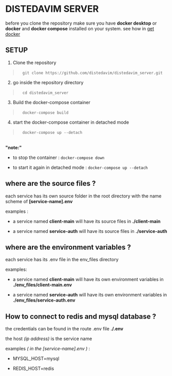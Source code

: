 # DISTEDAVIM SERVER

before you clone the repository make sure you have **docker desktop** or **docker** and **docker compose** installed on your system. see how in [get docker](https://docs.docker.com/get-docker/)

## SETUP

1. Clone the repository

> &ensp;&thinsp; `git clone https://github.com/distedavim/distedavim_server.git`

2. go inside the repository directory

> &ensp;&thinsp; `cd distedavim_server`

3. Build the docker-compose container

> &ensp;&thinsp; `docker-compose build`

4. start the docker-compose container in detached mode

> &ensp;&thinsp; `docker-compose up --detach`

<br>**"note:"**

- to stop the container : `docker-compose down`

- to start it again in detached mode : `docker-compose up --detach`

## where are the source files ?

each service has its own source folder in the root directory with the name scheme of **[service-name].env**

examples :

- a service named **client-main** will have its source files in **./client-main**

- a service named **service-auth** will have its source files in **./service-auth**

## where are the environment variables ?

each service has its .env file in the env_files directory

examples:

- a service named **client-main** will have its own environment variables in **./env_files/client-main.env**

- a service named **service-auth** will have its own environment variables in **./env_files/service-auth.env**

## How to connect to redis and mysql database ?

the credentials can be found in the route .env file **./.env**

the host _(ip address)_ is the service name

examples _( in the [service-name].env )_ :

- MYSQL_HOST=mysql

- REDIS_HOST=redis
